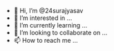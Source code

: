 - 👋 Hi, I’m @24surajyasav
- 👀 I’m interested in ...
- 🌱 I’m currently learning ...
- 💞️ I’m looking to collaborate on ...
- 📫 How to reach me ...

<!---
24surajyasav/24surajyasav is a ✨ special ✨ repository because its `README.md` (this file) appears on your GitHub profile.
You can click the Preview link to take a look at your changes.
--->
